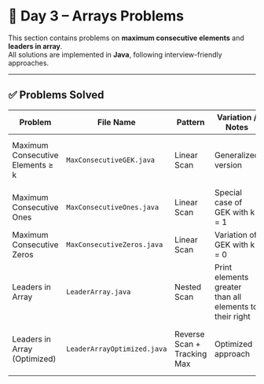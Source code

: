 # 📘 Day 3 – Arrays Problems

This section contains problems on **maximum consecutive elements** and **leaders in array**.  
All solutions are implemented in **Java**, following interview-friendly approaches.

---

## ✅ Problems Solved

| Problem | File Name | Pattern | Variation / Notes | Approach | TC / SC |
|---------|-----------|---------|-------------------|----------|---------|
| Maximum Consecutive Elements ≥ k | `MaxConsecutiveGEK.java` | Linear Scan | Generalized version | Count consecutive `arr[i] ≥ k`, reset otherwise | O(n) / O(1) |
| Maximum Consecutive Ones | `MaxConsecutiveOnes.java` | Linear Scan | Special case of GEK with k = 1 | Count consecutive `1`s, reset if `0` | O(n) / O(1) |
| Maximum Consecutive Zeros | `MaxConsecutiveZeros.java` | Linear Scan | Variation of GEK with k = 0 | Count consecutive `0`s, reset if `1` | O(n) / O(1) |
| Leaders in Array | `LeaderArray.java` | Nested Scan | Print elements greater than all elements to their right | For each element, check all right-side elements | O(n²) / O(1) |
| Leaders in Array (Optimized) | `LeaderArrayOptimized.java` | Reverse Scan + Tracking Max | Optimized approach | Traverse from right, maintain running max | O(n) / O(1) |



